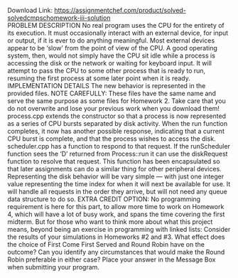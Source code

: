 Download Link: https://assignmentchef.com/product/solved-solvedcmpschomework-iii-solution
<br>
PROBLEM DESCRIPTION No real program uses the CPU for the entirety of its execution. It must occasionally interact with an external device, for input or output, if it is ever to do anything meaningful. Most external devices appear to be ‘slow’ from the point of view of the CPU. A good operating system, then, would not simply have the CPU sit idle while a process is accessing the disk or the network or waiting for keyboard input. It will attempt to pass the CPU to some other process that is ready to run, resuming the first process at some later point when it is ready. IMPLEMENTATION DETAILS The new behavior is represented in the provided files. NOTE CAREFULLY: These files have the same name and serve the same purpose as some files for Homework 2. Take care that you do not overwrite and lose your previous work when you download them! process.cpp extends the constructor so that a process is now represented as a series of CPU bursts separated by disk activity. When the run function completes, it now has another possible response, indicating that a current CPU burst is complete, and that the process wishes to access the disk. scheduler.cpp has a function to respond to that request. If the runScheduler function sees the ‘D’ returned from Process::run it can use the diskRequest function to resolve that request. This function has been encapsulated so that later assignments can do a similar thing for other peripheral devices. Representing the disk behavior will be vary simple — with just one integer value representing the time index for when it will next be available for use. It will handle all requests in the order they arrive, but will not need any queue data structure to do so. EXTRA CREDIT OPTION: No programming requirement is here for this part, to allow more time to work on Homework 4, which will have a lot of busy work, and spans the time covering the first midterm. But for those who want to think more about what this project means, beyond being an exercise in programming with linked lists: Consider the results of your simulations in Homeworks #2 and #3. What effect does the choice of First Come First Served and Round Robin have on the outcome? Can you identify any circumstances that would make the Round Robin preferable in either case? Place your answer in the Message Box when submitting your program.